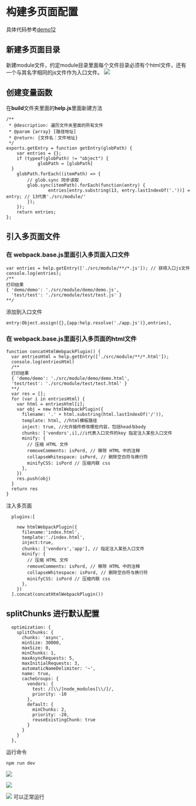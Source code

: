 
# 构建多页面配置
具体代码参考[demo12]()

## 新建多页面目录
 新建module文件，约定module目录里面每个文件目录必须有个html文件，还有一个与其名字相同的js文件作为入口文件。
![](https://user-gold-cdn.xitu.io/2019/6/7/16b2fe754decda76?w=646&h=566&f=png&s=130527)
## 创建变量函数
在**build**文件夹里面的**help.js**里面新建方法
```
/**
 * @description: 遍历文件夹里面的所有文件
 * @param {array} [路径地址]
 * @return: {文件名：文件地址}
 */
exports.getEntry = function getEntry(globPath) {
	var entries = {};
	if (typeof(globPath) != "object") {
			globPath = [globPath]
  }
	globPath.forEach((itemPath) => {
        // glob.sync 同步读取
		glob.sync(itemPath).forEach(function(entry) {
				entries[entry.substring(13, entry.lastIndexOf('.'))] = entry; // 13代表'./src/module/'
		});
	});
	return entries;
};
```
## 引入多页面文件
### 在 **webpack.base.js**里面引入多页面入口文件
```
var entries = help.getEntry(['./src/module/**/*.js']); // 获得入口js文件
console.log(entries);
/**
打印结果
{ 'demo/demo': './src/module/demo/demo.js',
  'test/test': './src/module/test/test.js' }
**/
```
添加到入口文件
```
entry:Object.assign({},{app:help.resolve('./app.js')},entries),
```
### 在 **webpack.base.js**里面引入多页面的html文件
```
function concatHtmlWebpackPlugin() {
  var entriesHtml = help.getEntry(['./src/module/**/*.html']);
  console.log(entriesHtml)
  /**
  打印结果
  { 'demo/demo': './src/module/demo/demo.html',
  'test/test': './src/module/test/test.html' }
  **/
  var res = [];
  for (var i in entriesHtml) {
    var html = entriesHtml[i];
    var obj = new htmlWebpackPlugin({
      filename: '.' + html.substring(html.lastIndexOf('/')),
      template: html, //html模板路径
      inject: true, //允许插件修改哪些内容，包括head与body
      chunks: ['vendors',i],//i代表入口文件的key 指定注入某些入口文件
      minify: {
        // 压缩 HTML 文件
        removeComments: isPord, // 移除 HTML 中的注释
        collapseWhitespace: isPord, // 删除空白符与换行符
        minifyCSS: isPord // 压缩内联 css
      },
    })
    res.push(obj)
  }
  return res
}
```
注入多页面
```
  plugins:[
    
    new htmlWebpackPlugin({
      filename:'index.html',
      template:'./index.html',
      inject:true,
      chunks: ['vendors','app'], // 指定注入某些入口文件
      minify: {
        // 压缩 HTML 文件
        removeComments: isPord, // 移除 HTML 中的注释
        collapseWhitespace: isPord, // 删除空白符与换行符
        minifyCSS: isPord // 压缩内联 css
      },
    })
  ].concat(concatHtmlWebpackPlugin())
```
## splitChunks 进行默认配置
```
  optimization: {
    splitChunks: {
      chunks: 'async',
      minSize: 30000,
      maxSize: 0,
      minChunks: 1,
      maxAsyncRequests: 5,
      maxInitialRequests: 3,
      automaticNameDelimiter: '~',
      name: true,
      cacheGroups: {
        vendors: {
          test: /[\\/]node_modules[\\/]/,
          priority: -10
        },
        default: {
          minChunks: 2,
          priority: -20,
          reuseExistingChunk: true
        }
      }
    }
  },
```
运行命令
```
npm run dev
```

![](https://user-gold-cdn.xitu.io/2019/6/7/16b2ff729176b90e?w=718&h=530&f=png&s=78518)

![](https://user-gold-cdn.xitu.io/2019/6/7/16b2ff76700822d3?w=772&h=388&f=png&s=56855)

![](https://user-gold-cdn.xitu.io/2019/6/7/16b2ff7aed0f46f4?w=776&h=452&f=png&s=63816)
可以正常运行

